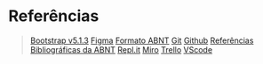 # Referências

>[Bootstrap v5.1.3](https://getbootstrap.com)
>[Figma](https://www.figma.com)
>[Formato ABNT](https://www.normastecnicas.com/abnt/trabalhos-academicos/referencias/)
>[Git](https://git-scm.com/)
>[Github](https://github.com)
>[Referências Bibliográficas da ABNT](https://comunidade.rockcontent.com/referencia-bibliografica-abnt/)
>[Repl.it](https://replit.com/~)
>[Miro](https://miro.com/signup/)
>[Trello](https://trello.com)
>[VScode](https://code.visualstudio.com)

